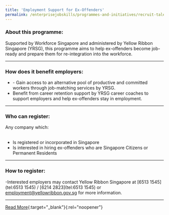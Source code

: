 ```yaml
---
title: 'Employment Support for Ex-Offenders'
permalink: /enterprisejobskills/programmes-and-initiatives/recruit-talent/employment-support-for-ex-offenders/
---
```


### About this programme:

Supported by Workforce Singapore and administered by Yellow Ribbon Singapore (YRSG), this programme aims to help ex-offenders become job-ready and prepare them for re-integration into the workforce.

---

### How does it benefit employers:

<ul><li>- Gain access to an alternative pool of productive and committed workers through job-matching services by YRSG.<br></li><li>Benefit from career retention support by YRSG career coaches to support employers and help ex-offenders stay in employment.</li></ul>

---

### Who can register:

Any company which:<br><br><ul><li>Is registered or incorporated in Singapore<br></li><li>Is interested in hiring ex-offenders who are Singapore Citizens or Permanent Residents</li></ul>

---

### How to register:

-Interested employers may contact Yellow Ribbon Singapore at [6513 1545](tel:6513 1545) / [6214 2823](tel:6513 1545) or [employment@yellowribbon.gov.sg](mailto:employment@yellowribbon.gov.sg) for more information.

---

[Read More](https://www.wsg.gov.sg/programmes-and-initiatives/employment-support-for-employers-to-hire-ex-offenders.html){:target="_blank"}{:rel="noopener"}
